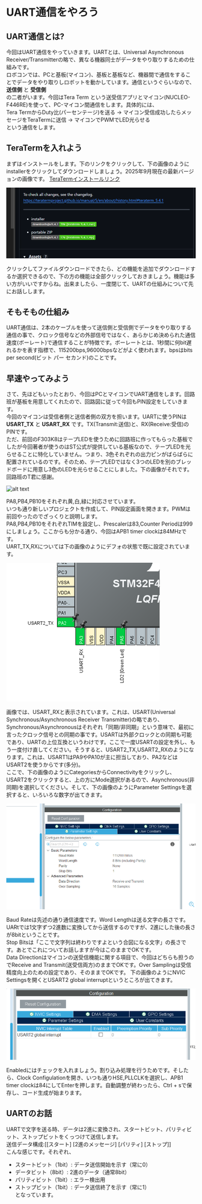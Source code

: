 # UART通信をやろう
## UART通信とは?
今回はUART通信をやっていきます。UARTとは、Universal Asynchronous Receiver/Transmitterの略で、異なる機器同士がデータをやり取りするための仕組みです。  
ロボコンでは、PCと基板(マイコン)、基板と基板など、機器間で通信をすることでデータをやり取りしロボットを動かしています。通信というぐらいなので、 **送信側** と **受信側**  
の二者がいます。今回はTera Term という送受信アプリとマイコン(NUCLEO-F446RE)を使って、PC-マイコン間通信をします。具体的には、  
Tera TermからDuty比(パーセンテージ)を送る → マイコン受信成功したらメッセージをTeraTermに送信 → マイコンでPWMでLED光らせる  
という通信をします。  
## TeraTermを入れよう
まずはインストールをします。下のリンクをクリックして、下の画像のようにinstallerをクリックしてダウンロードしましょう。2025年9月現在の最新バージョンの画像です。
[TeraTermインストールリンク](https://github.com/TeraTermProject/teraterm/releases)  

![alt text](image-30.png)

クリックしてファイルダウンロードできたら、どの機能を追加でダウンロードするか選択できるので、下の方の機能は全部クリックしておきましょう。機能は多い方がいいですからね。出来ましたら、一度閉じて、UARTの仕組みについて先にお話しします。
## そもそもの仕組み
UART通信は、2本のケーブルを使って送信側と受信側でデータをやり取りする通信の事で、クロック信号などの外部信号ではなく、あらかじめ決められた通信速度(ボーレート)で通信することが特徴です。ボーレートとは、1秒間に何bit遅れるかを表す指標で、115200bps,96000bpsなどがよく使われます。bpsはbits per second(ビット パー セカンド)のことです。  
## 早速やってみよう
さて、先ほどもいったとおり、今回はPCとマイコンでUART通信をします。回路班が基板を用意してくれたので、回路図に従って今回もPIN設定をしていきます。  
今回のマイコンは受信者側と送信者側の双方を担います。UARTに使うPINは **USART_TX** と **USART_RX** です。TX(Transmit:送信)と、RX(Receive:受信)のPINです。  
ただ、前回のF303K8はテープLEDを使うために回路班に作ってもらった基板でしたが今回著者が使うのはST公式が提供している基板なので、テープLEDを光らせることに特化していません。つまり、3色それぞれの出力ピンがばらばらに配置されているのです。そのため、テープLEDではなく3つのLEDを別のブレッドボードに用意し3色のLEDを光らせることにしました。下の画像がそれです。回路班のT君に感謝。  

![alt text](image-31.png)

PA8,PB4,PB10をそれぞれ黄,白,緑に対応させています。  
いつも通り新しいプロジェクトを作成して、PIN設定画面を開きます。PWMは前回やったのでざっくりと説明します。  
PA8,PB4,PB10をそれぞれTIMを設定し、Prescalerは83,Counter Periodは999にしましょう。ここからも分かる通り、今回はAPB1 timer clockは84MHzです。  
UART_TX,RXについては下の画像のようにデフォの状態で既に設定されています。  

![alt text](image-32.png)  

画像では、USART_RXと表示されています。これは、USART(Universal Synchronous/Asynchronous Receiver Transmitter)の略であり、Synchronous/Asynchronousはそれぞれ「同期/非同期」という意味で、最初に言ったクロック信号との同期の事です。USARTは外部クロックとの同期も可能であり、UARTの上位互換というわけです。ここで一度USARTの設定を外し、もう一度付け直してください。そうすると、USART2_TX,USART2_RXのようになります。これは、USART1はPA9やPA10が主に担当しており、PA2などはUSART2を使うからです(多分)。  
ここで、下の画像のようにCategoriesからConnectivityをクリックし、USART2をクリックすると、上の方にMode選択があるので、Asynchronous(非同期)を選択してください。そして、下の画像のようにParameter Settingsを選択すると、いろいろな数字が出てきます。  

![alt text](image-34.png)

Baud Rateは先述の通り通信速度です。Word Lengthは送る文字の長さです。UARtでは1文字ずつ2進数に変換してから送信するのですが、2進にした後の長さが8bitということです。  
Stop Bitsは「ここで文字列は終わりですよという合図になる文字」の長さです。あとでこれについてお話しますが今はこのままでOKです。  
Data Directionはマイコンの送受信機能に関する項目で、今回はどちらも担うのでReceive and Transmit(送受信両方)のままでOKです。Over Samplingは受信精度向上のための設定であり、そのままでOKです。 
下の画像のようにNVIC Settingsを開くとUSART2 global interruptというところが出てきます。

![alt text](image-35.png)

Enabledにはチェックを入れましょう。割り込み処理を行うためです。そしたら、Clock Configulationを開き、いつも通りHSE,PLLCLKを選択し、APB1 timer clockは84にしてEnterを押します。自動調整が終わったら、Ctrl + sで保存し、コード生成が始まります。  
## UARTのお話
UARTで文字を送る時、データは2進に変換され、スタートビット、パリティビット、ストップビットをくっつけて送信します。  
送信データ構成:[[スタート] [2進のメッセージ] [パリティ] [ストップ]]  
こんな感じです。それぞれ、  
- スタートビット（1bit）: データ送信開始を示す（常に0）
- データビット（8bit）: 2進のデータ（通常8bit）
- パリティビット（1bit）: エラー検出用
- ストップビット（1bit）: データ送信終了を示す（常に1）  
となっています。
